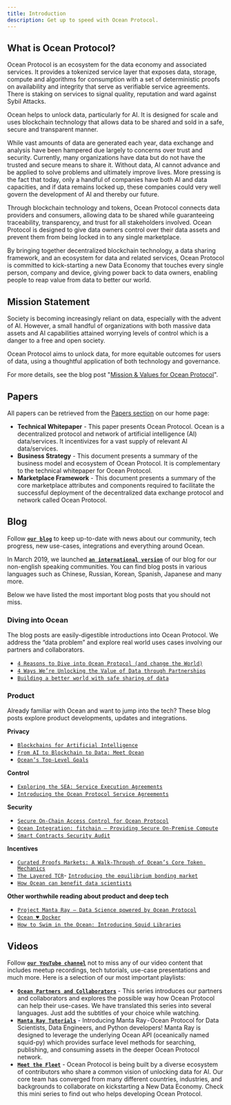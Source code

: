```yaml
---
title: Introduction
description: Get up to speed with Ocean Protocol.
---
```


## What is Ocean Protocol?

Ocean Protocol is an ecosystem for the data economy and associated services. It provides a tokenized service layer that exposes data, storage, compute and algorithms for consumption with a set of deterministic proofs on availability and integrity that serve as verifiable service agreements. There is staking on services to signal quality, reputation and ward against Sybil Attacks.

Ocean helps to unlock data, particularly for AI. It is designed for scale and uses blockchain technology that allows data to be shared and sold in a safe, secure and transparent manner.

While vast amounts of data are generated each year, data exchange and analysis have been hampered due largely to concerns over trust and security. Currently, many organizations have data but do not have the trusted and secure means to share it. Without data, AI cannot advance and be applied to solve problems and ultimately improve lives. More pressing is the fact that today, only a handful of companies have both AI and data capacities, and if data remains locked up, these companies could very well govern the development of AI and thereby our future.

Through blockchain technology and tokens, Ocean Protocol connects data providers and consumers, allowing data to be shared while guaranteeing traceability, transparency, and trust for all stakeholders involved. Ocean Protocol is designed to give data owners control over their data assets and prevent them from being locked in to any single marketplace.

By bringing together decentralized blockchain technology, a data sharing framework, and an ecosystem for data and related services, Ocean Protocol is committed to kick-starting a new Data Economy that touches every single person, company and device, giving power back to data owners, enabling people to reap value from data to better our world.

## Mission Statement

Society is becoming increasingly reliant on data, especially with the advent of AI. However, a small handful of organizations with both massive data assets and AI capabilities attained worrying levels of control which is a danger to a free and open society.

Ocean Protocol aims to unlock data, for more equitable outcomes for users of data, using a thoughtful application of both technology and governance.

For more details, see the blog post "[Mission & Values for Ocean Protocol](https://blog.oceanprotocol.com/mission-values-for-ocean-protocol-aba998e95b8)".

## Papers

All papers can be retrieved from the [Papers section](https://oceanprotocol.com/protocol/#papers) on our home page:

- **Technical Whitepaper** - This paper presents Ocean Protocol. Ocean is a decentralized protocol and network of artificial intelligence (AI) data/services. It incentivizes for a vast supply of relevant AI data/services.
- **Business Strategy** - This document presents a summary of the business model and ecosystem of Ocean Protocol. It is complementary to the technical whitepaper for Ocean Protocol.
- **Marketplace Framework** - This document presents a summary of the core marketplace attributes and components required to facilitate the successful deployment of the decentralized data exchange protocol and network called Ocean Protocol.

## Blog

Follow [**`our blog`**](https://blog.oceanprotocol.com/) to keep up-to-date with news about our community, tech progress, new use-cases, integrations and everything around Ocean.

In March 2019, we launched [**`an international version`**](https://medium.com/ocean-protocol-international)
of our blog for our non-english speaking communities. You can find blog posts in various languages such as Chinese, Russian, Korean, Spanish, Japanese and many more.

Below we have listed the most important blog posts that you should not miss.

### Diving into Ocean

The blog posts are easily-digestible introductions into Ocean Protocol. We address the “data problem” and explore real world uses cases involving our partners and collaborators.

- [`4 Reasons to Dive into Ocean Protocol (and change the World)`](https://blog.oceanprotocol.com/4-reasons-to-dive-into-ocean-protocol-and-change-the-world-b18cc8d53235)
- [`4 Ways We’re Unlocking the Value of Data through Partnerships`](https://blog.oceanprotocol.com/4-ways-were-unlocking-the-value-of-data-through-partnerships-9ee468e38265)
- [`Building a better world with safe sharing of data`](https://blog.oceanprotocol.com/building-a-better-world-with-safe-sharing-of-data-d448ec2472b0)

### Product

Already familiar with Ocean and want to jump into the tech? These blog posts explore product developments, updates and integrations.

**Privacy**

- [`Blockchains for Artificial Intelligence`](https://blog.oceanprotocol.com/blockchains-for-artificial-intelligence-ec63b0284984)
- [`From AI to Blockchain to Data: Meet Ocean`](https://blog.oceanprotocol.com/from-ai-to-blockchain-to-data-meet-ocean-f210ff460465)
- [`Ocean’s Top-Level Goals`](https://blog.oceanprotocol.com/oceans-top-level-goals-3dd75907187)

**Control**

- [`Exploring the SEA: Service Execution Agreements`](https://blog.oceanprotocol.com/exploring-the-sea-service-execution-agreements-65f7523d85e2)
- [`Introducing the Ocean Protocol Service Agreements`](https://blog.oceanprotocol.com/oep-11-service-agreements-63421ca76d9f)

**Security**

- [`Secure On-Chain Access Control for Ocean Protocol`](https://blog.oceanprotocol.com/secure-on-chain-access-control-for-ocean-protocol-38dca0af820c)
- [`Ocean Integration: fitchain — Providing Secure On-Premise Compute`](https://blog.oceanprotocol.com/ocean-integration-fitchain-secure-on-premises-compute-59f43a944266)
- [`Smart Contracts Security Audit`](https://blog.oceanprotocol.com/smart-contracts-security-audit-6672de695b5b)

**Incentives**

- [`Curated Proofs Markets: A Walk-Through of Ocean’s Core Token Mechanics`](https://blog.oceanprotocol.com/curated-proofs-markets-a-walk-through-of-oceans-core-token-mechanics-3d50851a8005)
- [`The Layered TCR`](https://blog.oceanprotocol.com/the-layered-tcr-56cc5b4cdc45)- [`Introducing the equilibrium bonding market`](https://blog.oceanprotocol.com/introducing-the-equilibrium-bonding-market-e7db528e0eff)
- [`How Ocean can benefit data scientists`](https://blog.oceanprotocol.com/how-ocean-can-benefit-data-scientists-7e502e5f1a5f)

**Other worthwhile reading about product and deep tech**

- [`Project Manta Ray — Data Science powered by Ocean Protocol`](https://blog.oceanprotocol.com/project-manta-ray-data-science-powered-by-ocean-protocol-535c54089b0f)
- [`Ocean ♥ Docker`](https://blog.oceanprotocol.com/ocean-docker-d43d992d8ecf)
- [`How to Swim in the Ocean: Introducing Squid Libraries`](https://blog.oceanprotocol.com/ocean-protocol-squid-library-java-c92a6035ce39)

## Videos

Follow [**`our YouTube channel`**](https://www.youtube.com/oceanprotocol) not to miss any of our video content that includes meetup recordings, tech tutorials, use-case presentations and much more. Here is a selection of our most important playlists:

- [**`Ocean Partners and Collaborators`**](https://www.youtube.com/playlist?list=PL_dn0wVs9kWohtVtZZlj9AR5gcMj0s15h) - This series introduces our partners and collaborators and explores the possible way how Ocean Protocol can help their use-cases.
  We have translated this series into several languages. Just add the subtitles of your choice while watching.
- [**`Manta Ray Tutorials`**](https://www.youtube.com/playlist?list=PL_dn0wVs9kWqSO2iCXvrWuxKFSgVr0Jrw) - Introducing Manta Ray - Ocean Protocol for Data Scientists, Data Engineers, and Python developers!
  Manta Ray is designed to leverage the underlying Ocean API (oceanically named squid-py) which provides surface level methods for searching, publishing, and consuming assets in the deeper Ocean Protocol network.
- [**`Meet the Fleet`**](https://www.youtube.com/playlist?list=PL_dn0wVs9kWrgEGk0cd52qO6w3FiuY65G) - Ocean Protocol is being built by a diverse ecosystem of contributors who share a common vision of unlocking data for AI. Our core team has converged from many different countries, industries, and backgrounds to collaborate on kickstarting a New Data Economy. Check this mini series to find out who helps developing Ocean Protocol.
